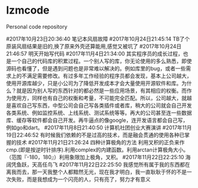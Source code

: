 # lzmcode
Personal code repository 

#2017年10月23日20:36:40 笔记本风扇故障
#2017年10月24日21:45:14 TB了个原装风扇结果是旧的,换了原来外壳还算能用,感觉又被坑了
#2017年10月24日21:46:57 明天开始写代码
#2017年11月4日21:34:00 其实程序员的成长过程，也是一个自己的代码库的积累过程。一个别人写的库，你无论使用的多么熟悉，即使源码也看懂了，但是遇到问题也是非常难以解决的。例如库里的bug，或者一些需求上的不满足需要修改。有过多年工作经验的程序员都会发现，基本上公司越大，使用开源库越少，只是小公司为了降低开发成本才会大量使用开源软件和库。为什么？就是因为别人写的东西针对的都必然是一些应用场景，有其相应的权衡。而作为使用方，同样也有自己的权衡和考量，不可能完全匹配。所以，公司越大，就越是喜欢自己写东西，中型公司会自己写各类插件或者库，稍大的公司就会自己开发各类系统、例如监控系统、上线系统、测试系统等等。再大的公司甚至连一些数据库、缓存等软件都会自己开发。再牛逼点的像google，连开发语言都会自己写，例如go和dart。
#2017年11月8日21:40:50 计算机社团创业大赛演讲
#2017年11月19日22:46:52 有时候我们依赖的不是过高的技术，而是融会贯通的使用各种已掌握的技术
#2017年11月21日21:26:24 四种计算极角的方法 利用叉积的正负来作cmp.(即是按逆时针排序).利用complex的内建函数。利用arctan计算极角大小。（范围『-180，180』）利用象限加上极角，叉积。
#2017年11月22日22:25:10 海阔凭鱼跃，天高任鸟飞
#2017年11月22日22:25:50 我感觉所有属于我的东西都在离我而去，那一天我整个人都黯然无光，现在我才明白，我一直耿耿于怀的不是一次失败，而是我想成为一个闪亮的人，只有亮了，努力才有意义